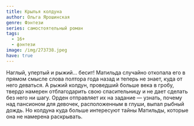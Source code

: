 ```yaml
---
title: Крылья колдуна
author: Ольга Ярошинская
genre: Фэнтези
series: самостоятельный роман
tags:
  - 16+
  - фэнтези
image: /img/273738.jpeg
have: true
---
```

Наглый, упертый и рыжий... бесит! Матильда случайно откопала его в прямом смысле слова полтора года назад и теперь не знает, куда от него деваться. А рыжий колдун, проведший больше века в гробу, твердо намерен отблагодарить свою спасительницу и не дает сделать без него ни шагу. Орден отправляет их на задание — узнать, почему над пансионом для девочек, расположенным в глуши, выпал рыбный дождь. Но колдуна куда больше интересуют тайны Матильды, которые она не намерена раскрывать.